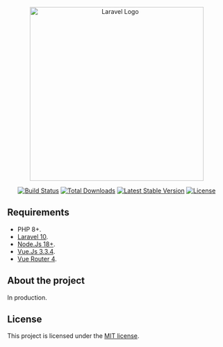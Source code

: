 <p align="center"><a href="https://laravel.com" target="_blank"><img src="https://raw.githubusercontent.com/laravel/art/master/logo-lockup/5%20SVG/2%20CMYK/1%20Full%20Color/laravel-logolockup-cmyk-red.svg" width="400" alt="Laravel Logo"></a></p>

<p align="center">
<a href="https://github.com/laravel/framework/actions"><img src="https://github.com/laravel/framework/workflows/tests/badge.svg" alt="Build Status"></a>
<a href="https://packagist.org/packages/laravel/framework"><img src="https://img.shields.io/packagist/dt/laravel/framework" alt="Total Downloads"></a>
<a href="https://packagist.org/packages/laravel/framework"><img src="https://img.shields.io/packagist/v/laravel/framework" alt="Latest Stable Version"></a>
<a href="https://packagist.org/packages/laravel/framework"><img src="https://img.shields.io/packagist/l/laravel/framework" alt="License"></a>
</p>

## Requirements

- PHP 8+.
- [Laravel 10](https://laravel.com/docs/10.x/installation).
- [Node.Js 18+](https://nodejs.org/en).
- [Vue.Js 3.3.4](https://vuejs.org/guide/quick-start.html#quick-start).
- [Vue Router 4](https://router.vuejs.org/installation.html).

## About the project

In production.

## License

This project is licensed under the [MIT license](https://opensource.org/licenses/MIT).
